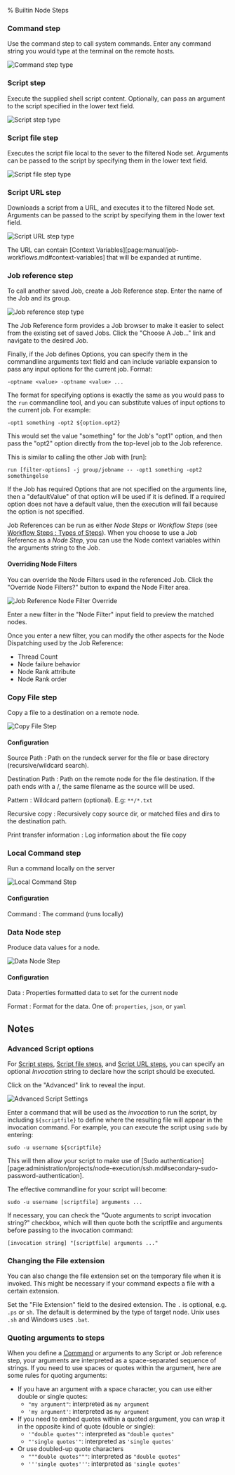 % Builtin Node Steps

### Command step

Use the command step to call system commands. Enter any command string you
would type at the terminal on the remote hosts.

![Command step type](/figures/fig0404.png)

### Script step

Execute the supplied shell script content. Optionally, can pass an
argument to the script specified in the lower text field.

![Script step type](/figures/fig0405.png)

### Script file step

Executes the script file local to the sever to the filtered Node
set. Arguments can be passed to the script by specifying them in the
lower text field.

![Script file step type](/figures/fig0406.png)

### Script URL step

Downloads a script from a URL, and executes it to the filtered Node
set. Arguments can be passed to the script by specifying them in the
lower text field.

![Script URL step type](/figures/fig0406.png)

The URL can contain [Context Variables][page:manual/job-workflows.md#context-variables] that will be expanded at runtime.

### Job reference step

To call another saved Job, create a Job Reference step. Enter the name
of the Job and its group.

![Job reference step type](/figures/fig0407.png)

The Job Reference form provides a Job browser to make it easier to
select from the existing set of saved Jobs.
Click the "Choose A Job..." link and navigate to the desired Job.

Finally, if the Job defines Options, you can specify them in the
commandline arguments text field and can include variable expansion to pass
any input options for the current job. Format:

    -optname <value> -optname <value> ...

The format for specifying options is exactly the same as you would pass
to the `run` commandline tool, and you can substitute values of input
options to the current job. For example:

    -opt1 something -opt2 ${option.opt2}

This would set the value "something" for the Job's "opt1" option, and then pass
the "opt2" option directly from the top-level job to the Job reference.

This is similar to calling the other Job with [run]:

```{.bash}
run [filter-options] -j group/jobname -- -opt1 something -opt2 somethingelse
```

If the Job has required Options that are not specified on the arguments line,
then a "defaultValue" of that option will be used if it is defined. If a
required option does not have a default value, then the execution will fail
because the option is not specified.

Job References can be run as either _Node Steps_ or _Workflow Steps_ (see [Workflow Steps : Types of Steps](#workflow-steps)).
When you choose to use a Job Reference as a _Node Step_, you can use the Node context variables within the arguments string to the Job.

#### Overriding Node Filters

You can override the Node Filters used in the referenced Job. Click the "Override Node Filters?" button to expand the Node Filter area.

![Job Reference Node Filter Override](/figures/job-ref-node-filter-override.png)

Enter a new filter in the "Node Filter" input field to preview the matched nodes.

Once you enter a new filter, you can modify the other aspects for the Node Dispatching used by the Job Reference:

- Thread Count
- Node failure behavior
- Node Rank attribute
- Node Rank order

### Copy File step

Copy a file to a destination on a remote node.

![Copy File Step](/figures/copy-file-step.png)

#### Configuration

Source Path
: Path on the rundeck server for the file or base directory (recursive/wildcard search).

Destination Path
: Path on the remote node for the file destination. If the path ends with a /, the same filename as the source will be used.

Pattern
: Wildcard pattern (optional). E.g: `**/*.txt`

Recursive copy
: Recursively copy source dir, or matched files and dirs to the destination path.

Print transfer information
: Log information about the file copy

### Local Command step

Run a command locally on the server

![Local Command Step](/figures/local-command-step.png)

#### Configuration

Command
: The command (runs locally)

### Data Node step

Produce data values for a node.

![Data Node Step](/figures/data-node-step.png)

#### Configuration

Data
: Properties formatted data to set for the current node

Format
: Format for the data. One of: `properties`, `json`, or `yaml`

## Notes

### Advanced Script options

For [Script steps](#script-step), [Script file steps](#script-file-step), and [Script URL steps](#script-url-step), you can specify an optional _Invocation_ string to declare how the script should be executed.

Click on the "Advanced" link to reveal the input.

![Advanced Script Settings](/figures/job_workflow_script_interpreter.png)

Enter a command that will be used as the _invocation_ to run the script, by including `${scriptfile}` to define where the resulting file will appear in the invocation command. For example, you can execute the script using `sudo` by entering:

```{.bash}
sudo -u username ${scriptfile}
```

This will then allow your script to make use of [Sudo authentication][page:administration/projects/node-execution/ssh.md#secondary-sudo-password-authentication].

The effective commandline for your script will become:

```{.bash}
sudo -u username [scriptfile] arguments ...
```

If necessary, you can check the "Quote arguments to script invocation string?" checkbox, which will then quote both the scriptfile and arguments before passing to the invocation command:

    [invocation string] "[scriptfile] arguments ..."

### Changing the File extension

You can also change the file extension set on the temporary file when it is invoked. This might be necessary if your command expects a file with a certain extension.

Set the "File Extension" field to the desired extension. The `.` is optional, e.g. `.ps` or `sh`. The default is determined by the type of target node. Unix uses `.sh` and Windows uses `.bat`.

### Quoting arguments to steps

When you define a [Command](#command-step) or arguments to any Script or Job reference step, your arguments are interpreted as a space-separated sequence of strings. If you need to use spaces or quotes within the argument, here are some rules for quoting arguments:

- If you have an argument with a space character, you can use either double or single quotes:
  - `"my argument"`: interpreted as `my argument`
  - `'my argument'`: interpreted as `my argument`
- If you need to embed quotes within a quoted argument, you can wrap it in the opposite kind of quote (double or single):
  - `'"double quotes"'`: interpreted as `"double quotes"`
  - `"'single quotes'"`: interpreted as `'single quotes'`
- Or use doubled-up quote characters
  - `"""double quotes"""`: interpreted as `"double quotes"`
  - `'''single quotes'''`: interpreted as `'single quotes'`
